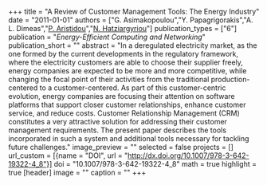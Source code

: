 +++
title = "A Review of Customer Management Tools: The Energy Industry"
date = "2011-01-01"
authors = ["G. Asimakopoulou","Y. Papagrigorakis","A. L. Dimeas","[P. Aristidou](https://www.paristidou.info)","[N. Hatziargyriou](https://scholar.google.ch/citations?user=TL9yCsQAAAAJ&hl=en)"]
publication_types = ["6"]
publication = "_Energy-Efficient Computing and Networking_"
publication_short = ""
abstract = "In a deregulated electricity market, as the one formed by the current developments in the regulatory framework, where the electricity customers are able to choose their supplier freely, energy companies are expected to be more and more competitive, while changing the focal point of their activities from the traditional production-centered to a customer-centered. As part of this customer-centric evolution, energy companies are focusing their attention on software platforms that support closer customer relationships, enhance customer service, and reduce costs. Customer Relationship Management (CRM) constitutes a very attractive solution for addressing their customer management requirements. The present paper describes the tools incorporated in such a system and additional tools necessary for tackling future challenges."
image_preview = ""
selected = false
projects = []
url_custom = [{name = "DOI", url = "http://dx.doi.org/10.1007/978-3-642-19322-4_8"}]
doi = "10.1007/978-3-642-19322-4_8"
math = true
highlight = true
[header]
image = ""
caption = ""
+++

